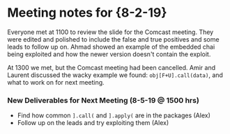 # Meeting notes for {8-2-19}
Everyone met at 1100 to review the slide for the Comcast meeting. They were edited and polished to include the false and true positives and some leads to follow up on. Ahmad showed an example of the embedded chai being exploited and how the newer version doesn't contain the exploit. 

At 1300 we met, but the Comcast meeting had been cancelled. Amir and Laurent discussed the wacky example we found:  `obj[F+U].call(data)`, and what to work on for next meeting.

### New Deliverables for Next Meeting (8-5-19 @ 1500 hrs)
- Find how common `].call(` and `].apply(` are in the packages (Alex)
- Follow up on the leads and try exploiting them (Alex)